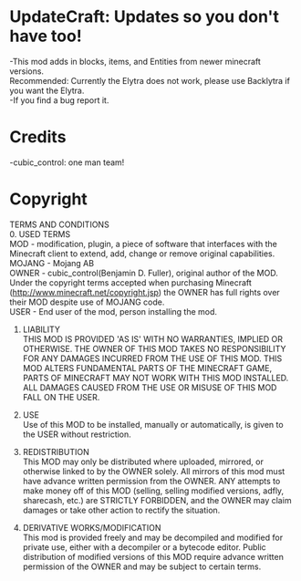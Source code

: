 # UpdateCraft: Updates so you don't have too!	
-This mod adds in blocks, items, and Entities from newer minecraft versions.	
Recommended: Currently the Elytra does not work, please use Backlytra if you want the Elytra.	
-If you find a bug report it.	
	
# Credits	
-cubic_control: one man team!		
	
# Copyright	
TERMS AND CONDITIONS 	
0. USED TERMS 	
MOD - modification, plugin, a piece of software that interfaces with the Minecraft client to extend, add, change or remove original capabilities. 	
MOJANG - Mojang AB 	
OWNER - cubic_control(Benjamin D. Fuller), original author of the MOD. Under the copyright terms accepted when purchasing Minecraft (http://www.minecraft.net/copyright.jsp) the OWNER has full rights over their MOD despite use of MOJANG code. 	
USER - End user of the mod, person installing the mod. 	
	
1. LIABILITY 	
THIS MOD IS PROVIDED 'AS IS' WITH NO WARRANTIES, IMPLIED OR OTHERWISE. THE OWNER OF THIS MOD TAKES NO RESPONSIBILITY FOR ANY DAMAGES INCURRED FROM THE USE OF THIS MOD. THIS MOD ALTERS FUNDAMENTAL PARTS OF THE MINECRAFT GAME, PARTS OF MINECRAFT MAY NOT WORK WITH THIS MOD INSTALLED. ALL DAMAGES CAUSED FROM THE USE OR MISUSE OF THIS MOD FALL ON THE USER. 	
	
2. USE 	
Use of this MOD to be installed, manually or automatically, is given to the USER without restriction. 	

3. REDISTRIBUTION 	
This MOD may only be distributed where uploaded, mirrored, or otherwise linked to by the OWNER solely. All mirrors of this mod must have advance written permission from the OWNER. ANY attempts to make money off of this MOD (selling, selling modified versions, adfly, sharecash, etc.) are STRICTLY FORBIDDEN, and the OWNER may claim damages or take other action to rectify the situation. 	
	
4. DERIVATIVE WORKS/MODIFICATION 	
This mod is provided freely and may be decompiled and modified for private use, either with a decompiler or a bytecode editor. Public distribution of modified versions of this MOD require advance written permission of the OWNER and may be subject to certain terms.	